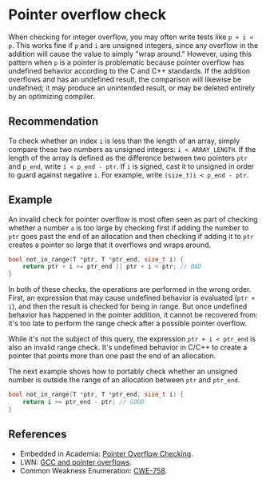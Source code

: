 # Pointer overflow check
When checking for integer overflow, you may often write tests like `p + i < p`. This works fine if `p` and `i` are unsigned integers, since any overflow in the addition will cause the value to simply "wrap around." However, using this pattern when `p` is a pointer is problematic because pointer overflow has undefined behavior according to the C and C++ standards. If the addition overflows and has an undefined result, the comparison will likewise be undefined; it may produce an unintended result, or may be deleted entirely by an optimizing compiler.


## Recommendation
To check whether an index `i` is less than the length of an array, simply compare these two numbers as unsigned integers: `i < ARRAY_LENGTH`. If the length of the array is defined as the difference between two pointers `ptr` and `p_end`, write `i < p_end - ptr`. If `i` is signed, cast it to unsigned in order to guard against negative `i`. For example, write `(size_t)i < p_end - ptr`.


## Example
An invalid check for pointer overflow is most often seen as part of checking whether a number `a` is too large by checking first if adding the number to `ptr` goes past the end of an allocation and then checking if adding it to `ptr` creates a pointer so large that it overflows and wraps around.


```cpp
bool not_in_range(T *ptr, T *ptr_end, size_t i) {
    return ptr + i >= ptr_end || ptr + i < ptr; // BAD
}

```
In both of these checks, the operations are performed in the wrong order. First, an expression that may cause undefined behavior is evaluated (`ptr + i`), and then the result is checked for being in range. But once undefined behavior has happened in the pointer addition, it cannot be recovered from: it's too late to perform the range check after a possible pointer overflow.

While it's not the subject of this query, the expression `ptr + i < ptr_end` is also an invalid range check. It's undefined behavior in C/C++ to create a pointer that points more than one past the end of an allocation.

The next example shows how to portably check whether an unsigned number is outside the range of an allocation between `ptr` and `ptr_end`.


```cpp
bool not_in_range(T *ptr, T *ptr_end, size_t i) {
    return i >= ptr_end - ptr; // GOOD
}
```

## References
* Embedded in Academia: [Pointer Overflow Checking](https://blog.regehr.org/archives/1395).
* LWN: [GCC and pointer overflows](https://lwn.net/Articles/278137/).
* Common Weakness Enumeration: [CWE-758](https://cwe.mitre.org/data/definitions/758.html).
